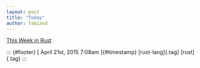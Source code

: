 ```yaml
---
layout: post
title: "Today"
author: fabiand
---
```



[This Week in
Rust](%20https://t.umblr.com/redirect?z=http%3A%2F%2Fthis-week-in-rust.org%2F&t=ZWE5ZWRhYjI0OTRjYjk3MDIyZDU4Zjc3OWYzOTU2MTFjZjg1Y2JhNyxLNk0xSHBMSg%3D%3D&b=t%3Af-JKqRHWTpWK1DKXwqj3Yg&p=https%3A%2F%2Fdummdida.tumblr.com%2Fpost%2F116977228300%2Fthis-week-in-rust&m=1)

::: {#footer}
[ April 21st, 2015 7:08am ]{#timestamp} [rust-lang]{.tag} [rust]{.tag}
:::
